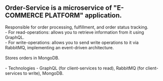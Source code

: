 <h2><b>Order-Service</b> is a microservice of "E-COMMERCE PLATFORM" application.</h2>

<p>Responsible for order processing, fulfillment, and order status tracking.<br/> 
- For read-operations: allows you to retrieve information from it using GraphQL.<br/> 
- For write-operations: allows you to send write operations to it via RabbitMQ, implementing an event-driven architecture.<br/>
<br/>
Stores orders in MongoDB.
<br/>
<br/>
	 - Technologies - GraphQL (for client-services to read), RabbitMQ (for client-services to write), MongoDB.
</p>